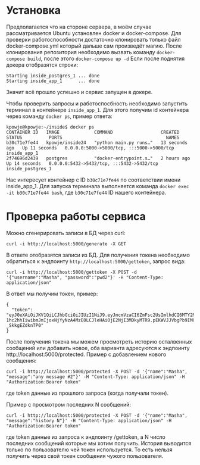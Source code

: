 # Установка
Предполагается что на стороне сервера, в моём случае рассматривается Ubuntu установлен docker и docker-compose.
Для проверки работоспособности достаточно клонировать только файл docker-compose.yml который дальше сам произведёт магию.
После клонирования репозитория необходимо вызвать команду ```docker-compose build```, после этого ```docker-compose up -d```
Если после поднятия докера отобразятся строки:
```
Starting inside_postgres_1 ... done
Starting inside_app_1      ... done
```
Значит всё прошло успешно и сервис запущен в докере.

Чтобы проверить запросы и работоспосбность необходимо запустить терминал в контейнере ```inside_app_1```.
Для этого получим id контейнера через команду ```docker ps```, пример ответа:

```
kpowje@kpowje:~/inside$ docker ps
CONTAINER ID   IMAGE             COMMAND                  CREATED          STATUS          PORTS                                       NAMES
b30c71e7fe44   kpowje/inside24   "python main.py runs…"   13 seconds ago   Up 11 seconds   0.0.0.0:5000->5000/tcp, :::5000->5000/tcp   inside_app_1
2f74696d2439   postgres          "docker-entrypoint.s…"   2 hours ago      Up 14 seconds   0.0.0.0:5432->5432/tcp, :::5432->5432/tcp   inside_postgres_1
```

Нас интересует контейнер с ID ```b30c71e7fe44``` по соответствии имени inside_app_1.
Для запуска терминала выполняется команда ```docker exec -it b30c71e7fe44 bash```, где ```b30c71e7fe44``` ID нашего контейнера.

# Проверка работы сервиса
Можно сгенерировать записи в БД через curl:
```
curl -i http://localhost:5000/generate -X GET
```
В ответе отобразятся записи из БД.
Для получения токена необходимо обратиться к эндпоинту ```http://localhost:5000/gettoken```, запрос вида:
```
curl -i http://localhost:5000/gettoken -X POST -d '{"username":"Masha", "password":"pwd2"}' -H "Content-Type: application/json"
```
В ответ мы получим токен, пример:
```
{
  "token": "eyJ0eXAiOiJKV1QiLCJhbGciOiJIUzI1NiJ9.eyJmcmVzaCI6ZmFsc2UsImlhdCI6MTY2MjcwODMxNCwianRpIjoiNTg3M2NlMDItYjc0ZC00YzVjLTk4MmMtMTkzZWZhY2U1MGNhIiwidHlwZSI6ImFjY2VzcyIsInN1YiI6Ik   1hc2hhIiwibmJmIjoxNjYyNzA4MzE0LCJleHAiOjE2NjI3MDkyMTR9.pEKWVJJVbgPb9IMQNN_bcrgU0eOYG-_SkkgEZdknTP0"
}
```

После получения токена мы можем просмотреть историю осталвенных сообщений или добавить новое, оба варианта адресуются к эндпоинту http://localhost:5000/protected.
Пример с добавлением нового сообщения:
```
curl -i http://localhost:5000/protected -X POST -d '{"name":"Masha", "message":"any message #2"}' -H "Content-Type: application/json" -H "Authorization:Bearer token"
```
где token данные из прошлого запроса (когда получали токен).

Пример с просмотром последних N сообщений:
```
curl -i http://localhost:5000/protected -X POST -d '{"name":"Masha", "message":"history N"}' -H "Content-Type: application/json" -H "Authorization:Bearer token"
```
где token данные из запроса к эндпоинту /gettoken, а N число последних сообщений которые мы хотим получить. История выводится только по пользователю чей токен используется.
То есть нельзя получить через свой токен сообщения чужого пользователя.

